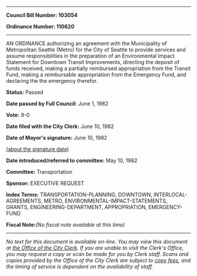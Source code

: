 

********

**Council Bill Number: 103054**
   
**Ordinance Number: 110620**
********

 AN ORDINANCE authorizing an agreement with the Municipality of Metropolitan Seattle (Metro) for the City of Seattle to provide services and assume responsibilities in the preparation of an Environmental Impact Statement for Downtown Transit Improvements, directing the deposit of funds received, making a partially reimbursed appropriation from the Transit Fund, making a reimbursable appropriation from the Emergency Fund, and declaring the the emergency therefor.

**Status:** Passed
   
**Date passed by Full Council:** June 1, 1982
   
**Vote:** 9-0
   
**Date filed with the City Clerk:** June 10, 1982
   
**Date of Mayor's signature:** June 10, 1982
   
[(about the signature date)](/~public/approvaldate.htm)
   
   
   
**Date introduced/referred to committee:** May 10, 1982
   
**Committee:** Transportation
   
**Sponsor:** EXECUTIVE REQUEST
   
   
**Index Terms:** TRANSPORTATION-PLANNING, DOWNTOWN, INTERLOCAL-AGREEMENTS, METRO, ENVIRONMENTAL-IMPACT-STATEMENTS, GRANTS, ENGINEERING-DEPARTMENT, APPROPRIATION, EMERGENCY-FUND

**Fiscal Note:**_(No fiscal note available at this time)_
********

_No text for this document is available on-line. You may view this document at [the Office of the City Clerk](http://www.seattle.gov/leg/clerk/contactUs.htm). If you are unable to visit the Clerk's Office, you may request a copy or scan be made for you by Clerk staff. Scans and copies provided by the Office of the City Clerk are subject to [copy fees](http://clerk.seattle.gov/~public/clerkfees.htm), and the timing of service is dependent on the availability of staff._

